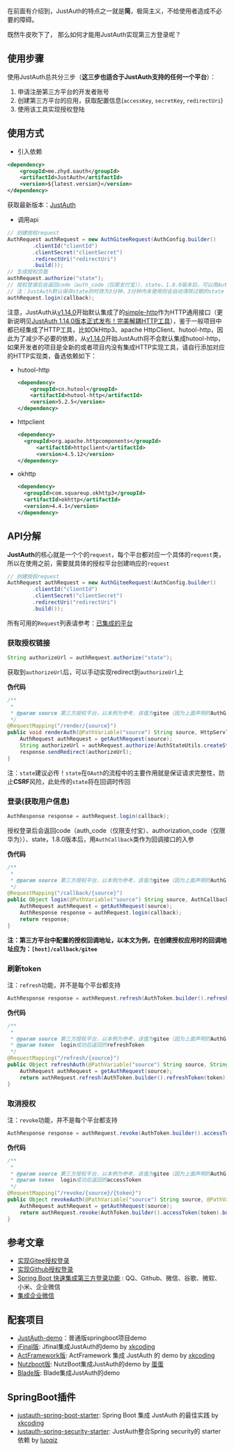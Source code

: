 在前面有介绍到，JustAuth的特点之一就是**简**，极简主义，不给使用者造成不必要的障碍。

既然牛皮吹下了， 那么如何才能用JustAuth实现第三方登录呢？

## 使用步骤

使用JustAuth总共分三步（**这三步也适合于JustAuth支持的任何一个平台**）：

1. 申请注册第三方平台的开发者账号
2. 创建第三方平台的应用，获取配置信息(`accessKey`, `secretKey`, `redirectUri`)
3. 使用该工具实现授权登陆

## 使用方式

- 引入依赖
```xml
<dependency>
    <groupId>me.zhyd.oauth</groupId>
    <artifactId>JustAuth</artifactId>
    <version>${latest.version}</version>
</dependency>
```

获取最新版本：[JustAuth](https://search.maven.org/search?q=g:me.zhyd.oauth%20AND%20a:JustAuth)

- 调用api
```java
// 创建授权request
AuthRequest authRequest = new AuthGiteeRequest(AuthConfig.builder()
        .clientId("clientId")
        .clientSecret("clientSecret")
        .redirectUri("redirectUri")
        .build());
// 生成授权页面
authRequest.authorize("state");
// 授权登录后会返回code（auth_code（仅限支付宝））、state，1.8.0版本后，可以用AuthCallback类作为回调接口的参数
// 注：JustAuth默认保存state的时效为3分钟，3分钟内未使用则会自动清除过期的state
authRequest.login(callback);
```


注意，JustAuth从[v1.14.0](https://gitee.com/yadong.zhang/JustAuth/releases/v1.14.0)开始默认集成了的[simple-http](https://github.com/xkcoding/simple-http)作为HTTP通用接口（更新说明见[JustAuth 1.14.0版本正式发布！完美解耦HTTP工具](https://mp.weixin.qq.com/s?__biz=MzA3NDk3OTIwMg==&mid=2450633197&idx=1&sn=11e625b307db62b2f1c4e82f7744b2a2&chksm=88929300bfe51a16562b45592a264482ae2c74c6dbfa4a3aa9611ad4fea4a9be5b1f0545527d&token=1093833287&lang=zh_CN#rd)），鉴于一般项目中都已经集成了HTTP工具，比如OkHttp3、apache HttpClient、hutool-http，因此为了减少不必要的依赖，从[v1.14.0](https://gitee.com/yadong.zhang/JustAuth/releases/v1.14.0)开始JustAuth将不会默认集成hutool-http，如果开发者的项目是全新的或者项目内没有集成HTTP实现工具，请自行添加对应的HTTP实现类，备选依赖如下：

- hutool-http

  ```xml
  <dependency>
      <groupId>cn.hutool</groupId>
      <artifactId>hutool-http</artifactId>
      <version>5.2.5</version>
  </dependency>
  ```

- httpclient

  ```xml
  <dependency>
  	<groupId>org.apache.httpcomponents</groupId>
    	<artifactId>httpclient</artifactId>
    	<version>4.5.12</version>
  </dependency>
  ```

- okhttp

  ```xml
  <dependency>
    <groupId>com.squareup.okhttp3</groupId>
    <artifactId>okhttp</artifactId>
    <version>4.4.1</version>
  </dependency>
  ```


## API分解

**JustAuth**的核心就是一个个的`request`，每个平台都对应一个具体的`request`类，所以在使用之前，需要就具体的授权平台创建响应的`request`

```java
// 创建授权request
AuthRequest authRequest = new AuthGiteeRequest(AuthConfig.builder()
        .clientId("clientId")
        .clientSecret("clientSecret")
        .redirectUri("redirectUri")
        .build());
```

所有可用的`Request`列表请参考：[已集成的平台](https://justauth.wiki/#/README?id=已集成的平台)

### 获取授权链接

```java
String authorizeUrl = authRequest.authorize("state");
```
获取到`authorizeUrl`后，可以手动实现redirect到`authorizeUrl`上

**伪代码**

```java
/**
 * 
 * @param source 第三方授权平台，以本例为参考，该值为gitee（因为上面声明的AuthGiteeRequest）
 */
@RequestMapping("/render/{source}")
public void renderAuth(@PathVariable("source") String source, HttpServletResponse response) throws IOException {
    AuthRequest authRequest = getAuthRequest(source);
    String authorizeUrl = authRequest.authorize(AuthStateUtils.createState());
    response.sendRedirect(authorizeUrl);
}
```

注：`state`建议必传！`state`在`OAuth`的流程中的主要作用就是保证请求完整性，防止**CSRF**风险，此处传的`state`将在回调时传回

### 登录(获取用户信息)

```java
AuthResponse response = authRequest.login(callback);
```

授权登录后会返回code（auth_code（仅限支付宝）、authorization_code（仅限华为））、state，1.8.0版本后，用`AuthCallback`类作为回调接口的入参

**伪代码**

```java
/**
 * 
 * @param source 第三方授权平台，以本例为参考，该值为gitee（因为上面声明的AuthGiteeRequest）
 */
@RequestMapping("/callback/{source}")
public Object login(@PathVariable("source") String source, AuthCallback callback) {
    AuthRequest authRequest = getAuthRequest(source);
    AuthResponse response = authRequest.login(callback);
    return response;
}
```

**注：第三方平台中配置的授权回调地址，以本文为例，在创建授权应用时的回调地址应为：`[host]/callback/gitee`**

### 刷新token

注：`refresh`功能，并不是每个平台都支持

```java
AuthResponse response = authRequest.refresh(AuthToken.builder().refreshToken(token).build());
```

**伪代码**

```java
/**
 * 
 * @param source 第三方授权平台，以本例为参考，该值为gitee（因为上面声明的AuthGiteeRequest）
 * @param token  login成功后返回的refreshToken
 */
@RequestMapping("/refresh/{source}")
public Object refreshAuth(@PathVariable("source") String source, String token){
    AuthRequest authRequest = getAuthRequest(source);
    return authRequest.refresh(AuthToken.builder().refreshToken(token).build());
}
```

### 取消授权

注：`revoke`功能，并不是每个平台都支持

```java
AuthResponse response = authRequest.revoke(AuthToken.builder().accessToken(token).build());
```

**伪代码**

```java
/**
 * 
 * @param source 第三方授权平台，以本例为参考，该值为gitee（因为上面声明的AuthGiteeRequest）
 * @param token  login成功后返回的accessToken
 */
@RequestMapping("/revoke/{source}/{token}")
public Object revokeAuth(@PathVariable("source") String source, @PathVariable("token") String token) throws IOException {
    AuthRequest authRequest = getAuthRequest(source);
    return authRequest.revoke(AuthToken.builder().accessToken(token).build());
}
```

## 参考文章

- [实现Gitee授权登录](http://t.cn/ExDKxQs)
- [实现Github授权登录](http://t.cn/EJ0Fxqo)
- [Spring Boot 快速集成第三方登录功能](http://t.cn/AiWWx5kH) : QQ、Github、微信、谷歌、微软、小米、企业微信
- [集成企业微信](https://mp.weixin.qq.com/s?__biz=MzA3NDk3OTIwMg==&mid=2450633170&idx=2&sn=456b70742a86948a193c691f3e47b72e&chksm=8892933fbfe51a29c1da386a2252d4bf91bfbd14e1ac0b99b783763a0d12e2e4b2d7c4369933&token=482455242&lang=zh_CN#rd)

## 配套项目

- [JustAuth-demo](https://github.com/justauth/JustAuth-demo)：普通版springboot项目demo
- [jFinal版](https://github.com/xkcoding/jfinal-justauth-demo): Jfinal集成JustAuth的demo by [xkcoding](https://github.com/xkcoding)
- [ActFramework版](https://github.com/xkcoding/act-justauth-demo): ActFramework 集成 JustAuth 的 demo by [xkcoding](https://github.com/xkcoding)
- [Nutzboot版](https://github.com/EggsBlue/nutzboot-justauth-demo): NutzBoot集成JustAuth的demo  by [蛋蛋](https://github.com/EggsBlue)
- [Blade版](https://github.com/justauth/blade-justauth-demo): Blade集成JustAuth的demo

## SpringBoot插件
- [justauth-spring-boot-starter](https://github.com/xkcoding/justauth-spring-boot-starter): Spring Boot 集成 JustAuth 的最佳实践 by [xkcoding](https://github.com/xkcoding)
- [justauth-spring-security-starter](https://github.com/justauth/justauth-spring-security-starter): JustAuth整合Spring security的 starter依赖 by [luoqiz](https://github.com/luoqiz)
